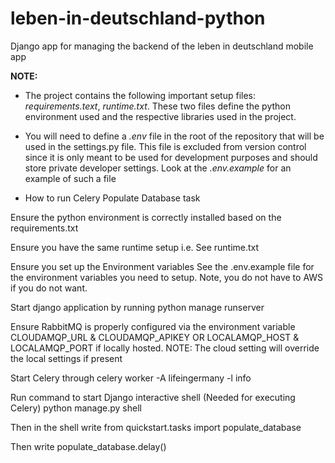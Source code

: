 # leben-in-deutschland-python
Django app for managing the backend of the leben in deutschland mobile app

**NOTE:**

- The project contains the following important setup files: _requirements.text_, _runtime.txt_.
These two files define the python environment used and the respective libraries used in the project.

- You will need to define a _.env_ file in the root of the repository that will be used in the settings.py file. This file is excluded from version control since it is only meant to be used for development purposes and should store private developer settings. Look at the _.env.example_ for an example of such a file


- How to run Celery Populate Database task

Ensure the python environment is correctly installed based on the requirements.txt


Ensure you have the same runtime setup i.e. See runtime.txt


Ensure you set up the Environment variables
See the .env.example file for the environment variables you need to setup. Note, you do not have to AWS if you do not want.

Start django application by running
python manage runserver

Ensure RabbitMQ is properly configured via the environment variable CLOUDAMQP_URL & CLOUDAMQP_APIKEY OR LOCALAMQP_HOST & LOCALAMQP_PORT if locally hosted.
NOTE: The cloud setting will override the local settings if present

Start Celery through
celery worker -A lifeingermany -l info

Run command to start Django interactive shell (Needed for executing Celery)
python manage.py shell


Then in the shell write
from quickstart.tasks import populate_database


Then write 
populate_database.delay()
